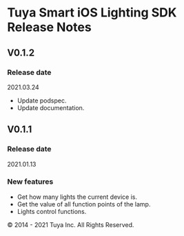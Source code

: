 # Tuya Smart iOS Lighting SDK Release Notes

## V0.1.2

### Release date

2021.03.24

- Update podspec.
- Update documentation.

## V0.1.1

### Release date

2021.01.13

### New features

- Get how many lights the current device is.
- Get the value of all function points of the lamp.
- Lights control functions.

<div>
        &copy; 2014 - 2021 Tuya Inc. All Rights Reserved.
</div>

